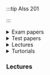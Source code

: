 :::tip Alss 201

:::






<details>
<summary>Exam papers </summary>

### Main exams

- [2018 Exam](https://google.com)  
- [2021 Exam](https://google.com)  
- [2022 Exam ](https://google.com)
- [2023 Exam ](https://google.com)
- [2022 Exam ](https://google.com)

### Supplementary Exams
- [2022 Exam ](https://google.com)
</details>

<details>
<summary>Test papers </summary>
- [Bio 101 2021/22 exam](https://google.com)  
- [Bio 101 2022/23 exam](https://google.com)  
- [Bio 101 2023/24 exam ](https://google.com)
</details>

<details>
<summary>Lectures </summary>

- [The Research Proposal](https://docs.google.com/presentation/d/1PJIeuHjPNsK0EbI8HG44OnEKDHVdfeGI/edit?usp=drive_link&ouid=113032527599288266647&rtpof=true&sd=true)  
- [Scientific Reports](https://docs.google.com/presentation/d/1wlCoJ9iBDixi3SA5X2W4OdmG2duyEwkD/edit?usp=drive_link&ouid=113032527599288266647&rtpof=true&sd=true)  
- [Basic Research Skills](https://docs.google.com/presentation/d/1uuQJ8bdBugBsyB9TC2_WFNeDF3WbeGF5/edit?usp=drive_link&ouid=113032527599288266647&rtpof=true&sd=true)
- [Research Process](https://docs.google.com/presentation/d/1oKGi0750DMQfxbqaaUYtBTh9iaDRGcc9/edit?usp=drive_link&ouid=113032527599288266647&rtpof=true&sd=true)
- [Data Collection Instruments and Techniques](https://docs.google.com/presentation/d/1n1n0lS6vVP2vfKHqFnkxNmU_BoFl45Wt/edit?usp=drive_link&ouid=113032527599288266647&rtpof=true&sd=true)  
- [Introduction](https://docs.google.com/presentation/d/1etqoSRRyCi0p0YBnj6gXpr5yuRdPlJQO/edit?usp=drive_link&ouid=113032527599288266647&rtpof=true&sd=true)  
- [Literature Review](https://docs.google.com/presentation/d/1aaNIYVhUjjtaCVJ719aNQ9A26Tm0Iz6f/edit?usp=drive_link&ouid=113032527599288266647&rtpof=true&sd=true)  
- [Identifyin a Research Problem](https://docs.google.com/presentation/d/1WKylZ3S1kfMKvxERYT0aeZtjxbn-or0D/edit?usp=drive_link&ouid=113032527599288266647&rtpof=true&sd=true)  

- [Report Writing](https://docs.google.com/presentation/d/1IaVcM2VgH6_xrtJoX5C37Qovo9qhE65V/edit?usp=drive_link&ouid=113032527599288266647&rtpof=true&sd=true)  
- [Feasibility Report](https://docs.google.com/presentation/d/1E-utKXTi9Qz34rpJfoTZboWkWss7-hmT/edit?usp=sharing&ouid=113032527599288266647&rtpof=true&sd=true)  
- [Oral Presentation](https://docs.google.com/presentation/d/13LfCcvOGXlSdUQovDn6fjbjSKsTzuXce/edit?usp=drive_link&ouid=113032527599288266647&rtpof=true&sd=true)  
</details>

<details>
<summary>Turtorials </summary>
:::warn Material To be uploaded
if you have material or want to contribute or write and journal feel free to email me 
:::
</details>








### Lectures


